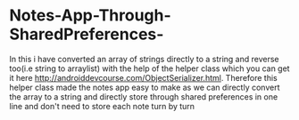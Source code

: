 # Notes-App-Through-SharedPreferences-
In this i have converted an array of strings directly to a string and reverse too(i.e string to arraylist<strings>) with the help of the helper class which you can get it here
http://androiddevcourse.com/ObjectSerializer.html. Therefore this helper class made the notes app easy to make as we can directly convert the array to a string and directly store through shared preferences in one line and don't need to store each note turn by turn
